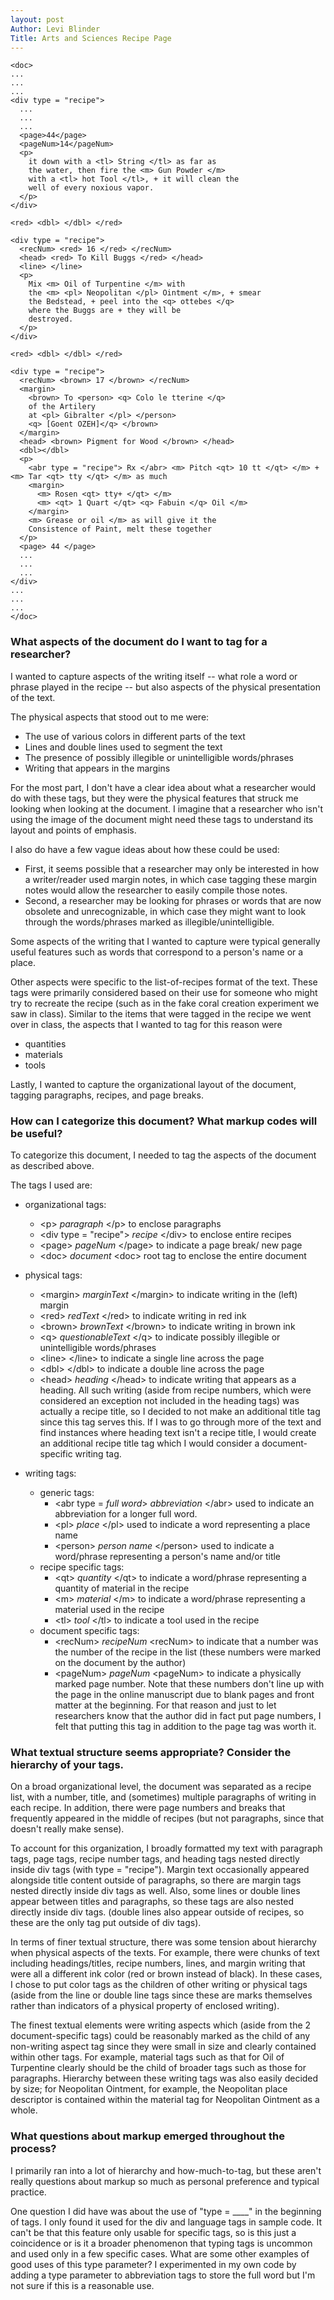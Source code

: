 ```yaml
---
layout: post
Author: Levi Blinder
Title: Arts and Sciences Recipe Page
---
```


```
<doc>
...
...
...
<div type = "recipe">
  ...
  ...
  ...
  <page>44</page>
  <pageNum>14</pageNum>
  <p>
    it down with a <tl> String </tl> as far as
    the water, then fire the <m> Gun Powder </m>
    with a <tl> hot Tool </tl>, + it will clean the
    well of every noxious vapor.
  </p>
</div>

<red> <dbl> </dbl> </red>

<div type = "recipe">
  <recNum> <red> 16 </red> </recNum>
  <head> <red> To Kill Buggs </red> </head>
  <line> </line>
  <p>
    Mix <m> Oil of Turpentine </m> with
    the <m> <pl> Neopolitan </pl> Ointment </m>, + smear
    the Bedstead, + peel into the <q> ottebes </q>
    where the Buggs are + they will be
    destroyed.
  </p>
</div>

<red> <dbl> </dbl> </red>

<div type = "recipe">
  <recNum> <brown> 17 </brown> </recNum>
  <margin>
    <brown> To <person> <q> Colo le tterine </q>
    of the Artilery
    at <pl> Gibralter </pl> </person>
    <q> [Goent OZEH]</q> </brown>
  </margin>
  <head> <brown> Pigment for Wood </brown> </head>
  <dbl></dbl>
  <p>
    <abr type = "recipe"> Rx </abr> <m> Pitch <qt> 10 tt </qt> </m> + <m> Tar <qt> tty </qt> </m> as much
    <margin>
      <m> Rosen <qt> tty+ </qt> </m>
      <m> <qt> 1 Quart </qt> <q> Fabuin </q> Oil </m>
    </margin>
    <m> Grease or oil </m> as will give it the
    Consistence of Paint, melt these together
  </p>
  <page> 44 </page>
  ...
  ...
  ...
</div>
...
...
...
</doc>
```
### What aspects of the document do I want to tag for a researcher?

I wanted to capture aspects of the writing itself -- what role a word or phrase played in the recipe -- but also aspects of the physical  presentation of the text.

The physical aspects that stood out to me were:
* The use of various colors in different parts of the text
* Lines and double lines used to segment the text
* The presence of possibly illegible or unintelligible words/phrases
* Writing that appears in the margins

For the most part, I don't have a clear idea about what a researcher would do with these tags, but they were the physical features that struck me looking when looking at the document. I imagine that a researcher who isn't using the image of the document might need these tags to understand its layout and points of emphasis.

I also do have a few vague ideas about how these could be used:
* First, it seems possible that a researcher may only be interested in how a writer/reader used margin notes, in which case tagging these margin notes would allow the researcher to easily compile those notes.
* Second, a researcher may be looking for phrases or words that are now obsolete and unrecognizable, in which case they might want to look through the words/phrases marked as illegible/unintelligible.  

Some aspects of the writing that I wanted to capture were typical generally useful features such as words that correspond to a person's name or a place.

Other aspects were specific to the list-of-recipes format of the text. These tags were primarily considered based on their use for someone who might try to recreate the recipe (such as in the fake coral creation experiment we saw in class). Similar to the items that were tagged in  the recipe we went over in class, the aspects that I wanted to tag for this reason were
* quantities
* materials
* tools

Lastly, I wanted to capture the organizational layout of the document, tagging paragraphs, recipes, and page breaks.

### How can I categorize this document? What markup codes will be useful?

To categorize this document, I needed to tag the aspects of the document as described above.

The tags I used are:
* organizational tags:
  * \<p> *paragraph* \</p> to enclose paragraphs
  * \<div type = "recipe"> *recipe* \</div> to enclose entire recipes
  * \<page> *pageNum* \</page> to indicate a page break/ new page
  * \<doc> *document* \<doc> root tag to enclose the entire document


* physical tags:
  * \<margin> *marginText* \</margin> to indicate writing in the (left) margin
  * \<red> *redText* \</red> to indicate writing in red ink
  * \<brown> *brownText* \</brown> to indicate writing in brown ink
  * \<q> *questionableText* \</q> to indicate possibly illegible or unintelligible words/phrases
  * \<line> \</line> to indicate a single line across the page
  * \<dbl> \</dbl> to indicate a double line across the page
  * \<head> *heading* \</head> to indicate writing that appears as a heading. All such writing (aside from recipe numbers, which were considered an exception not included in the heading tags) was actually a recipe title, so I decided to not make an additional title tag since this tag serves this. If I was to go through more of the text and find instances where heading text isn't a recipe title, I would create an additional recipe title tag which I would consider a document-specific writing tag.

* writing tags:
  * generic tags:
    * \<abr type = *full word*> *abbreviation* \</abr> used to indicate an abbreviation for a longer full word.
    * \<pl> *place* \</pl> used to indicate a word representing a place name
    * \<person> *person name* \</person> used to indicate a word/phrase representing a person's name and/or title
  * recipe specific tags:
    * \<qt> *quantity* \</qt> to indicate a word/phrase representing a quantity of material in the recipe
    * \<m> *material* \</m> to indicate a word/phrase representing a material used in the recipe
    * \<tl> *tool* \</tl> to indicate a tool used in the recipe
  * document specific tags:
    * \<recNum> *recipeNum* \<recNum> to indicate that a number was the number of the recipe in the list (these numbers were marked on the document by the author)
    * \<pageNum> *pageNum* \<pageNum> to indicate a physically marked page number. Note that these numbers don't line up with the page in the online manuscript due to blank pages and front matter at the beginning. For that reason and just to let researchers know that the author did in fact put page numbers, I felt that putting this tag in addition to the page tag was worth it.

### What textual structure seems appropriate? Consider the hierarchy of your tags.

On a broad organizational level, the document was separated as a recipe list, with a number, title, and (sometimes) multiple paragraphs of writing in each recipe. In addition, there were page numbers and breaks that frequently appeared in the middle of recipes (but not paragraphs, since that doesn't really make sense).

To account for this organization, I broadly formatted my text with paragraph tags, page tags, recipe number tags, and heading tags nested directly inside div tags (with type = "recipe"). Margin text occasionally appeared alongside title content outside of paragraphs, so there are margin tags nested directly inside div tags as well. Also, some lines or double lines appear between titles and paragraphs, so these tags are also nested directly inside div tags. (double lines also appear outside of recipes, so these are the only tag put outside of div tags).

In terms of finer textual structure, there was some tension about  hierarchy when physical aspects of the texts. For example, there were chunks of text including headings/titles, recipe numbers, lines, and margin writing that were all a different ink color (red or brown instead of black). In these cases, I chose to put color tags as the children of other writing or physical tags (aside from the line or double line tags since these are marks themselves rather than indicators of a physical property of enclosed writing).

The finest textual elements were writing aspects which (aside from the 2 document-specific tags) could be reasonably marked as the child of any non-writing aspect tag since they were small in size and clearly contained within other tags. For example, material tags such as that for Oil of Turpentine clearly should be the child of broader tags such as those for paragraphs. Hierarchy between these writing tags was also easily decided by size; for Neopolitan Ointment, for example, the Neopolitan place descriptor is contained within the material tag for Neopolitan Ointment as a whole.  

### What questions about markup emerged throughout the process?

I primarily ran into a lot of hierarchy and how-much-to-tag, but these aren't really questions about markup so much as personal preference and typical practice.

One question I did have was about the use of "type = ____" in the beginning of tags. I only found it used for the div and language tags  in sample code. It can't be that this feature only usable for specific tags, so is this just a coincidence or is it a broader phenomenon that typing tags is uncommon and used only in a few specific cases. What are some other examples of good uses of this type parameter? I experimented in my own code by adding a type parameter to abbreviation tags to store the full word but I'm not sure if this is a reasonable use.
